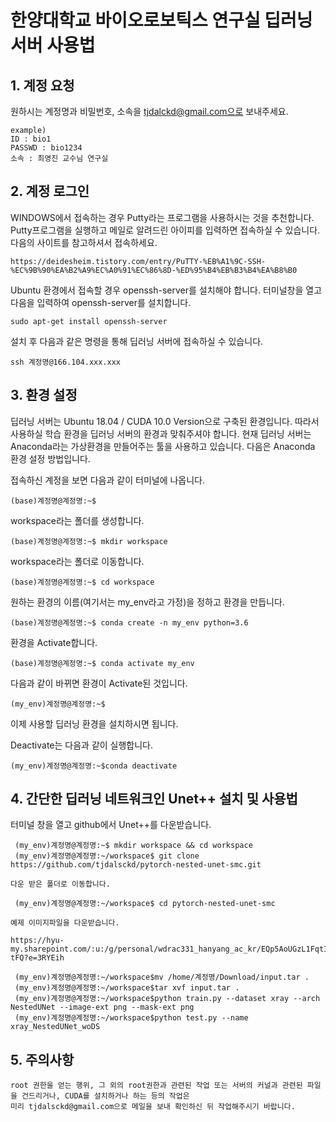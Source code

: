 # 한양대학교 바이오로보틱스 연구실 딥러닝 서버 사용법
## 1. 계정 요청
   원하시는 계정명과 비밀번호, 소속을 tjdalckd@gmail.com으로 보내주세요.
   
    example) 
    ID : bio1
    PASSWD : bio1234
    소속 : 최영진 교수님 연구실
## 2. 계정 로그인
   WINDOWS에서 접속하는 경우 Putty라는 프로그램을 사용하시는 것을 추천합니다.
   Putty프로그램을 실행하고 메일로 알려드린 아이피를 입력하면 접속하실 수 있습니다.
   다음의 사이트를 참고하셔서 접속하세요.
   
    https://deidesheim.tistory.com/entry/PuTTY-%EB%A1%9C-SSH-%EC%9B%90%EA%B2%A9%EC%A0%91%EC%86%8D-%ED%95%B4%EB%B3%B4%EA%B8%B0
   Ubuntu 환경에서 접속할 경우 openssh-server를 설치해야 합니다.
   터미널창을 열고 다음을 입력하여 openssh-server를 설치합니다.
   
    sudo apt-get install openssh-server
   
   설치 후 다음과 같은 명령을 통해 딥러닝 서버에 접속하실 수 있습니다.
   
    ssh 계정명@166.104.xxx.xxx 
    
    
## 3. 환경 설정
   딥러닝 서버는 Ubuntu 18.04 / CUDA 10.0 Version으로 구축된 환경입니다. 따라서 사용하실 학습 환경을 딥러닝 서버의 환경과 맞춰주셔야 합니다.
   현재 딥러닝 서버는 Anaconda라는 가상환경을 만들어주는 툴을 사용하고 있습니다. 다음은 Anaconda 환경 설정 방법입니다.
   
   
   접속하신 계정을 보면 다음과 같이 터미널에 나옵니다.
    
    (base)계정명@계정명:~$
   workspace라는 폴더를 생성합니다.
   
    (base)계정명@계정명:~$ mkdir workspace
    
   workspace라는 폴더로 이동합니다.
   
    (base)계정명@계정명:~$ cd workspace
   
   원하는 환경의 이름(여기서는 my_env라고 가정)을 정하고 환경을 만듭니다.
   
    (base)계정명@계정명:~$ conda create -n my_env python=3.6
    
   환경을 Activate합니다.
   
    (base)계정명@계정명:~$ conda activate my_env
    
   다음과 같이 바뀌면 환경이 Activate된 것입니다.
      
    (my_env)계정명@계정명:~$ 
   
   이제 사용할 딥러닝 환경을 설치하시면 됩니다.
    
   Deactivate는 다음과 같이 실행합니다.
   
    (my_env)계정명@계정명:~$conda deactivate
   
     
## 4. 간단한 딥러닝 네트워크인 Unet++ 설치 및 사용법
   터미널 창을 열고 github에서 Unet++를 다운받습니다.
   
     (my_env)계정명@계정명:~$ mkdir workspace && cd workspace
     (my_env)계정명@계정명:~/workspace$ git clone https://github.com/tjdalsckd/pytorch-nested-unet-smc.git
     
    다운 받은 폴더로 이동합니다.
    
     (my_env)계정명@계정명:~/workspace$ cd pytorch-nested-unet-smc
    
    예제 이미지파일을 다운받습니다.
    
    https://hyu-my.sharepoint.com/:u:/g/personal/wdrac331_hanyang_ac_kr/EQp5AoUGzL1FqtIa1Cw5Y34BACDiVFwGYy2WVSCmxw-tFQ?e=3RYEih
    
     (my_env)계정명@계정명:~/workspace$mv /home/계정명/Download/input.tar .
     (my_env)계정명@계정명:~/workspace$tar xvf input.tar .
     (my_env)계정명@계정명:~/workspace$python train.py --dataset xray --arch NestedUNet --image-ext png --mask-ext png
     (my_env)계정명@계정명:~/workspace$python test.py --name xray_NestedUNet_woDS
     
     
     

## 5. 주의사항
    root 권한을 얻는 행위, 그 외의 root권한과 관련된 작업 또는 서버의 커널과 관련된 파일을 건드리거나, CUDA를 설치하거나 하는 등의 작업은
    미리 tjdalsckd@gmail.com으로 메일을 보내 확인하신 뒤 작업해주시기 바랍니다.
    
